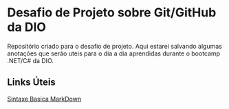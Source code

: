 # Desafio de Projeto sobre Git/GitHub da DIO
Repositório criado para o desafio de projeto.
Aqui estarei salvando algumas anotações que serão uteis para o dia a dia aprendidas durante o bootcamp .NET/C# da DIO.

## Links Úteis
[Sintaxe Basica MarkDown](http://www.markdownguide.org/basic-syntax/)
